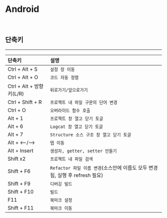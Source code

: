 # Android
</br>

## 단축키
---
| 단축키 | 설명 |
| :--- | :--- |
| Ctrl + Alt + S | `설정 창 이동` |
| Ctrl + Alt + O | `코드 자동 정렬` |
| Ctrl + Alt + 방향키(L/R) | `뒤로가기/앞으로가기` |
| Ctrl + Shift + R | `프로젝트 내 파일 구문의 단어 변경` |
| Ctrl + O | `오버라이드 함수 호출` |
| Alt + 1 | `프로젝트 창 열고 닫기 토글` |
| Alt + 6 | `Logcat 창 열고 닫기 토글` |
| Alt + 7 | `Structure 소스 구조 창 열고 닫기 토글` |
| Alt + <--/--> | `탭 이동` |
| Alt + Insert | `생성자, getter, setter 만들기` |
| Shift x2 | `프로젝트 내 파일 검색` |
| Shift + F6 | `Refactor 파일 이름 변경`(소스안에 이름도 모두 변경됨, 실행 후 refresh 필요) |
| Shift + F9 | `디버깅 빌드` |
| Shift + F10 | `빌드` |
| F11 | `북마크 설정` |
| Shift + F11 | `북마크 이동` |